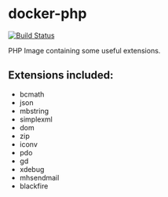 # docker-php

[![Build Status](https://travis-ci.org/chirripo/php.svg?branch=7.2)](https://travis-ci.org/chirripo/php)

PHP Image containing some useful extensions.

## Extensions included:

- bcmath
- json
- mbstring
- simplexml
- dom
- zip
- iconv
- pdo
- gd
- xdebug
- mhsendmail
- blackfire
